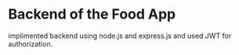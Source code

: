 # Backend of the Food App

implimented backend using node.js and express.js and used JWT for authorization.


